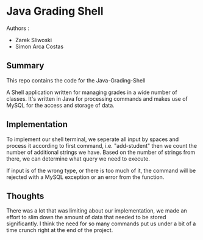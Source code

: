 # Java Grading Shell
Authors : 
- Zarek Sliwoski 
- Simon Arca Costas

## Summary
This repo contains the code for the Java-Grading-Shell

A Shell application written for managing grades in a wide number of classes.
It's written in Java for processing commands and makes use of MySQL for the access and storage of data.

## Implementation
To implement our shell terminal, we seperate all input by spaces and process it according to 
first command, i.e. "add-student" then we count the number of additional strings we have.
Based on the number of strings from there, we can determine what query we need to execute.

If input is of the wrong type, or there is too much of it, the command will be rejected with
a MySQL exception or an error from the function.

## Thoughts
There was a lot that was limiting about our implementation, we made an effort to slim down the
amount of data that needed to be stored significantly. I think the need for so many commands
put us under a bit of a time crunch right at the end of the project.
